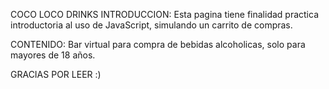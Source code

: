 COCO LOCO DRINKS
INTRODUCCION:
Esta pagina tiene finalidad practica introductoria al uso de JavaScript, simulando un carrito de compras.

CONTENIDO:
Bar virtual para compra de bebidas alcoholicas, solo para mayores de 18 años.

GRACIAS POR LEER :)
